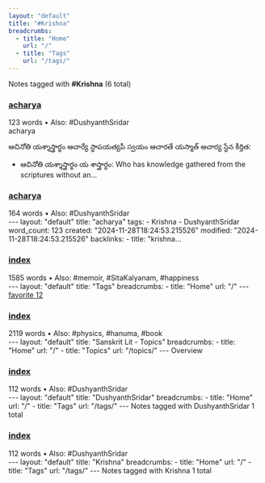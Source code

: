 ```yaml
---
layout: "default"
title: "#Krishna"
breadcrumbs:
  - title: "Home"
    url: "/"
  - title: "Tags"
    url: "/tags/"
---
```

Notes tagged with **#Krishna** (6 total)

<div class="note-grid">

<div class="note-card">
    <h3><a href="sanskrit-lit/acharya/">acharya</a></h3>
    <div class="note-meta">
        123 words
        • Also: #DushyanthSridar
    </div>
    <div class="note-excerpt">acharya

ఆచినోతి యశ్శాస్త్రార్థం ఆచార్యే స్థాపయత్యపీ స్వయం ఆచారతే యస్మాత్ ఆచార్య స్థేన కీర్తిత:

- ఆచినోతి యశ్శాస్త్రార్థం య శాస్త్రార్ధం: Who has knowledge gathered from the scriptures without an...</div>
</div>

<div class="note-card">
    <h3><a href="docs/sanskrit-lit/acharya/index/">acharya</a></h3>
    <div class="note-meta">
        164 words
        • Also: #DushyanthSridar
    </div>
    <div class="note-excerpt">---
layout: "default"
title: "acharya"
tags:
  - Krishna
  - DushyanthSridar
word_count: 123
created: "2024-11-28T18:24:53.215526"
modified: "2024-11-28T18:24:53.215526"
backlinks:
  - title: "krishna...</div>
</div>

<div class="note-card">
    <h3><a href="docs/tags/index/">index</a></h3>
    <div class="note-meta">
        1585 words
        • Also: #memoir, #SitaKalyanam, #happiness
    </div>
    <div class="note-excerpt">---
layout: "default"
title: "Tags"
breadcrumbs:
  - title: "Home"
    url: "/"
---
<div class="tag-cloud">
<a href="favorite/" class="tag" style="--tag-weight: 1.0">favorite 12</a>
<a href="progra...</div>
</div>

<div class="note-card">
    <h3><a href="docs/topics/sanskrit-lit/index/">index</a></h3>
    <div class="note-meta">
        2119 words
        • Also: #physics, #hanuma, #book
    </div>
    <div class="note-excerpt">---
layout: "default"
title: "Sanskrit Lit - Topics"
breadcrumbs:
  - title: "Home"
    url: "/"
  - title: "Topics"
    url: "/topics/"
---
 Overview

<div class="note-grid">

<div class="note-card...</div>
</div>

<div class="note-card">
    <h3><a href="docs/tags/dushyanthsridar/index/">index</a></h3>
    <div class="note-meta">
        112 words
        • Also: #DushyanthSridar
    </div>
    <div class="note-excerpt">---
layout: "default"
title: "DushyanthSridar"
breadcrumbs:
  - title: "Home"
    url: "/"
  - title: "Tags"
    url: "/tags/"
---
Notes tagged with DushyanthSridar 1 total

<div class="note-g...</div>
</div>

<div class="note-card">
    <h3><a href="docs/tags/krishna/index/">index</a></h3>
    <div class="note-meta">
        112 words
        • Also: #DushyanthSridar
    </div>
    <div class="note-excerpt">---
layout: "default"
title: "Krishna"
breadcrumbs:
  - title: "Home"
    url: "/"
  - title: "Tags"
    url: "/tags/"
---
Notes tagged with Krishna 1 total

<div class="note-grid">

<div clas...</div>
</div>
</div>